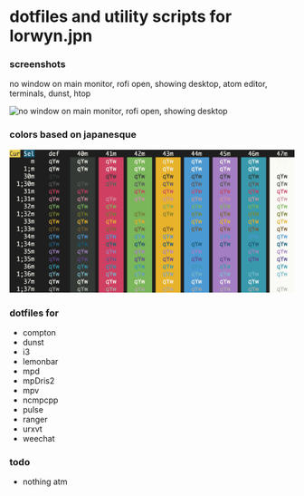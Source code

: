 # dotfiles and utility scripts for lorwyn.jpn

### screenshots

no window on main monitor, rofi open, showing desktop, atom editor, terminals, dunst, htop

![no window on main monitor, rofi open, showing desktop](http://i.imgur.com/NeZd7aR.png)

### colors based on japanesque

![japanesque color scheme ](https://raw.githubusercontent.com/mbadolato/iTerm2-Color-Schemes/master/screenshots/japanesque.png)

### dotfiles for

- compton
- dunst
- i3
- lemonbar
- mpd
- mpDris2
- mpv
- ncmpcpp
- pulse
- ranger
- urxvt
- weechat

### todo

- nothing atm
